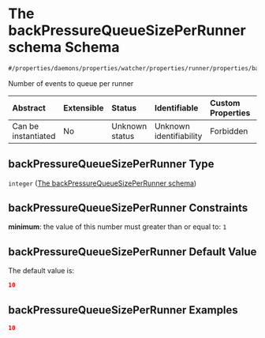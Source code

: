 # The backPressureQueueSizePerRunner schema Schema

```txt
#/properties/daemons/properties/watcher/properties/runner/properties/backPressureQueueSizePerRunner#/properties/daemons/properties/watcher/properties/runner/properties/backPressureQueueSizePerRunner
```

Number of events to queue per runner

| Abstract            | Extensible | Status         | Identifiable            | Custom Properties | Additional Properties | Access Restrictions | Defined In                                                        |
| :------------------ | :--------- | :------------- | :---------------------- | :---------------- | :-------------------- | :------------------ | :---------------------------------------------------------------- |
| Can be instantiated | No         | Unknown status | Unknown identifiability | Forbidden         | Allowed               | none                | [values.schema.json\*](values.schema.json "open original schema") |

## backPressureQueueSizePerRunner Type

`integer` ([The backPressureQueueSizePerRunner schema](values-properties-daemons-properties-watcher-properties-the-runner-schema-properties-the-backpressurequeuesizeperrunner-schema.md))

## backPressureQueueSizePerRunner Constraints

**minimum**: the value of this number must greater than or equal to: `1`

## backPressureQueueSizePerRunner Default Value

The default value is:

```json
10
```

## backPressureQueueSizePerRunner Examples

```json
10
```
